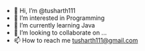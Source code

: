 - 👋 Hi, I’m @tusharth111
- 👀 I’m interested in Programming 
- 🌱 I’m currently learning Java
- 💞️ I’m looking to collaborate on ...
- 📫 How to reach me tusharth111@gmail.com
<!---
tusharth111/tusharth111 is a ✨ special ✨ repository because its `README.md` (this file) appears on your GitHub profile.
You can click the Preview link to take a look at your changes.
---.

